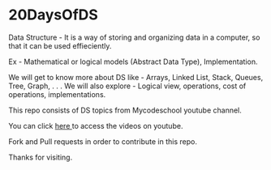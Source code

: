 # 20DaysOfDS
Data Structure - It is a way of storing and organizing data in a computer, so that it can be used effieciently.

Ex - Mathematical or logical models (Abstract Data Type), Implementation.

We will get to know more about DS like - Arrays, Linked List, Stack, Queues, Tree, Graph, . . . We will also explore - Logical view, operations, cost of operations, implementations.

This repo consists of DS topics from Mycodeschool youtube channel.

You can click <a href="https://www.youtube.com/watch?v=92S4zgXN17o&list=PL2_aWCzGMAwI3W_JlcBbtYTwiQSsOTa6P"> here </a> to access the videos on youtube.

Fork and Pull requests in order to contribute in this repo.

Thanks for visiting.
